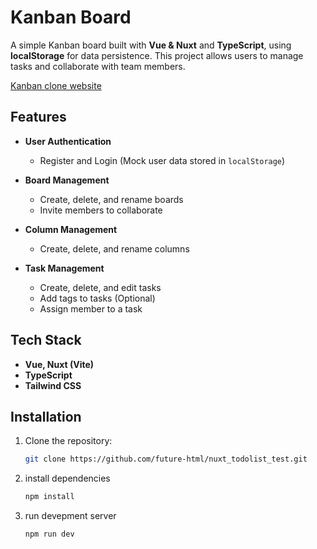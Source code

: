# Kanban Board

A simple Kanban board built with **Vue & Nuxt** and **TypeScript**, using **localStorage** for data persistence. This project allows users to manage tasks and collaborate with team members.

[Kanban clone website](https://683ef5ae223d250008e89bbf--nuxtapptodolist-future-html-c2f142.netlify.app/board/board-1521863995)

## Features

-  **User Authentication**

   -  Register and Login (Mock user data stored in `localStorage`)

-  **Board Management**

   -  Create, delete, and rename boards
   -  Invite members to collaborate

-  **Column Management**

   -  Create, delete, and rename columns

-  **Task Management**
   -  Create, delete, and edit tasks
   -  Add tags to tasks (Optional)
   -  Assign member to a task
  

## Tech Stack

-  **Vue, Nuxt (Vite)**
-  **TypeScript**
-  **Tailwind CSS**

## Installation

1. Clone the repository:
   ```sh
   git clone https://github.com/future-html/nuxt_todolist_test.git
   ```
2. install dependencies
   ```sh
   npm install
   ```
3. run devepment server
   ```sh
   npm run dev
   ```
